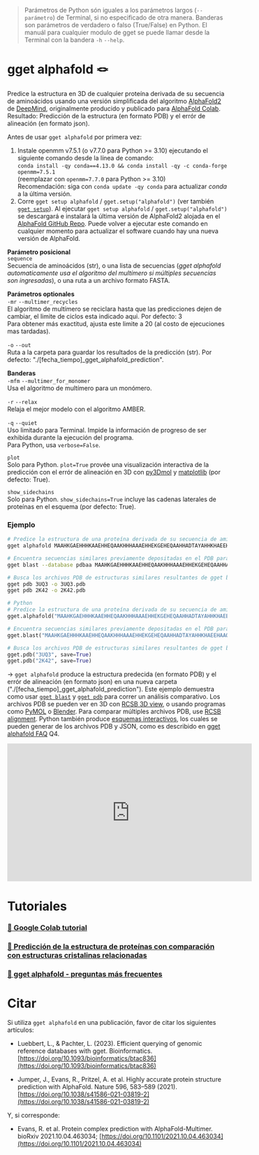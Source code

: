 > Parámetros de Python són iguales a los parámetros largos (`--parámetro`) de Terminal, si no especificado de otra manera. Banderas son parámetros de verdadero o falso (True/False) en Python. El manuál para cualquier modulo de gget se puede llamar desde la Terminal con la bandera `-h` `--help`.  
# gget alphafold 🪢
Predice la estructura en 3D de cualquier proteína derivada de su secuencia de aminoácidos usando una versión simplificada del algoritmo [AlphaFold2](https://github.com/deepmind/alphafold) de [DeepMind](https://www.deepmind.com/), originalmente producido y publicado para [AlphaFold Colab](https://colab.research.google.com/github/deepmind/alphafold/blob/main/notebooks/AlphaFold.ipynb).  
Resultado: Predicción de la estructura (en formato PDB) y el errór de alineación (en formato json).  

Antes de usar `gget alphafold` por primera vez:
1. Instale openmm v7.5.1 (o v7.7.0 para Python >= 3.10) ejecutando el siguiente comando desde la línea de comando:  
   `conda install -qy conda==4.13.0 && conda install -qy -c conda-forge openmm=7.5.1`  
   (reemplazar con `openmm=7.7.0` para Python >= 3.10)  
   Recomendación: siga con `conda update -qy conda` para actualizar _conda_ a la última versión.  
3. Corre `gget setup alphafold` / `gget.setup("alphafold")` (ver también [`gget setup`](setup.md)). Al ejecutar `gget setup alphafold` / `gget.setup("alphafold")` se descargará e instalará la última versión de AlphaFold2 alojada en el [AlphaFold GitHub Repo](https://github.com/deepmind/alphafold). Puede volver a ejecutar este comando en cualquier momento para actualizar el software cuando hay una nueva versión de AlphaFold.    

**Parámetro posicional**  
`sequence`  
Secuencia de aminoácidos (str), o una lista de secuencias (*gget alphafold automaticamente usa el algoritmo del multímero si múltiples secuencias son ingresadas*), o una ruta a un archivo formato FASTA.  

**Parámetros optionales**  
`-mr` `--multimer_recycles`  
El algoritmo de multímero se reciclara hasta que las predicciones dejen de cambiar, el limite de ciclos esta indicado aqui. Por defecto: 3  
Para obtener más exactitud, ajusta este limite a 20 (al costo de ejecuciones mas tardadas).  

`-o` `--out`   
Ruta a la carpeta para guardar los resultados de la predicción (str). Por defecto: "./[fecha_tiempo]_gget_alphafold_prediction".  
   
**Banderas**   
`-mfm` `--multimer_for_monomer`  
Usa el algoritmo de multímero para un monómero.  

`-r` `--relax`   
Relaja el mejor modelo con el algoritmo AMBER.  

`-q` `--quiet`   
Uso limitado para Terminal. Impide la información de progreso de ser exhibida durante la ejecución del programa.  
Para Python, usa `verbose=False`.  

`plot`  
Solo para Python. `plot=True` provée una visualización interactiva de la predicción con el errór de alineación en 3D con [py3Dmol](https://pypi.org/project/py3Dmol/) y [matplotlib](https://matplotlib.org/) (por defecto: True).  

`show_sidechains`  
Solo para Python. `show_sidechains=True` incluye las cadenas laterales de proteínas en el esquema (por defecto: True).  
  
  
### Ejemplo
```bash
# Predice la estructura de una proteína derivada de su secuencia de aminoácidos
gget alphafold MAAHKGAEHHHKAAEHHEQAAKHHHAAAEHHEKGEHEQAAHHADTAYAHHKHAEEHAAQAAKHDAEHHAPKPH

# Encuentra secuencias similares previamente depositadas en el PDB para análisis comparativo
gget blast --database pdbaa MAAHKGAEHHHKAAEHHEQAAKHHHAAAEHHEKGEHEQAAHHADTAYAHHKHAEEHAAQAAKHDAEHHAPKPH

# Busca los archivos PDB de estructuras similares resultantes de gget blast para comparar y obtener una medida de calidad del modelo predecido.
gget pdb 3UQ3 -o 3UQ3.pdb
gget pdb 2K42 -o 2K42.pdb
```
```python
# Python
# Predice la estructura de una proteína derivada de su secuencia de aminoácidos
gget.alphafold("MAAHKGAEHHHKAAEHHEQAAKHHHAAAEHHEKGEHEQAAHHADTAYAHHKHAEEHAAQAAKHDAEHHAPKPH")

# Encuentra secuencias similares previamente depositadas en el PDB para análisis comparativo
gget.blast("MAAHKGAEHHHKAAEHHEQAAKHHHAAAEHHEKGEHEQAAHHADTAYAHHKHAEEHAAQAAKHDAEHHAPKPH", database="pdbaa")

# Busca los archivos PDB de estructuras similares resultantes de gget blast para comparar y obtener una medida de calidad del modelo predecido.
gget.pdb("3UQ3", save=True)
gget.pdb("2K42", save=True)
```
&rarr; `gget alphafold` produce la estructura predecida (en formato PDB) y el errór de alineación (en formato json) en una nueva carpeta ("./[fecha_tiempo]_gget_alphafold_prediction"). Este ejemplo demuestra como usar [`gget blast`](blast.md) y [`gget pdb`](pdb.md) para correr un análisis comparativo. Los archivos PDB se pueden ver en 3D con [RCSB 3D view](https://rcsb.org/3d-view), o usando programas como [PyMOL](https://pymol.org/) o [Blender](https://www.blender.org/). Para comparar múltiples archivos PDB, use [RCSB alignment](https://rcsb.org/alignment). Python también produce [esquemas interactivos](https://twitter.com/NeuroLuebbert/status/1555968042948915200), los cuales se pueden generar de los archivos PDB y JSON, como es describido en [gget alphafold FAQ](https://github.com/pachterlab/gget/discussions/39) Q4.

<iframe width="560" height="315" src="https://www.youtube.com/embed/4qxGF1tbZ3I?si=mEqQ5oSnDYtg2OP7" title="YouTube video player" frameborder="0" allow="accelerometer; autoplay; clipboard-write; encrypted-media; gyroscope; picture-in-picture; web-share" allowfullscreen></iframe>

# Tutoriales
### [🔗 Google Colab tutorial](https://github.com/pachterlab/gget_examples/blob/main/gget_alphafold.ipynb)  

### [🔗 Predicción de la estructura de proteínas con comparación con estructuras cristalinas relacionadas](https://github.com/pachterlab/gget_examples/blob/main/protein_structure_prediction_comparison.ipynb)

### [🔗 gget alphafold - preguntas más frecuentes](https://github.com/pachterlab/gget/discussions/39)

# Citar    
Si utiliza `gget alphafold` en una publicación, favor de citar los siguientes artículos:

- Luebbert, L., & Pachter, L. (2023). Efficient querying of genomic reference databases with gget. Bioinformatics. [https://doi.org/10.1093/bioinformatics/btac836](https://doi.org/10.1093/bioinformatics/btac836)

- Jumper, J., Evans, R., Pritzel, A. et al. Highly accurate protein structure prediction with AlphaFold. Nature 596, 583–589 (2021). [https://doi.org/10.1038/s41586-021-03819-2](https://doi.org/10.1038/s41586-021-03819-2)

Y, si corresponde:   
- Evans, R. et al. Protein complex prediction with AlphaFold-Multimer. bioRxiv 2021.10.04.463034; [https://doi.org/10.1101/2021.10.04.463034](https://doi.org/10.1101/2021.10.04.463034)
